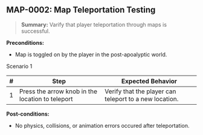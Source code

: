 ## **MAP-0002:** Map Teleportation Testing  

> **Summary:** Varify that player teleportation through maps is successful.  <br>

**Preconditions:** 

- Map is toggled on by the player in the post-apoalyptic world.

Scenario 1 

 | \# | Step | Expected Behavior | 
 |----|------|-------------------| 
 |  1 |   Press the arrow knob in the location to teleport   | Verify that the player can teleport to a new location.   |

**Post-conditions:**  

 - No physics, collisions, or animation errors occured after teleportation.